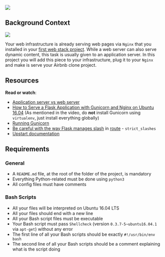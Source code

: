 ![](https://s3.amazonaws.com/alx-intranet.hbtn.io/uploads/medias/2018/9/c7d1ed0a2e10d1b4e9b3.jpg?X-Amz-Algorithm=AWS4-HMAC-SHA256&X-Amz-Credential=AKIARDDGGGOUSBVO6H7D%2F20221108%2Fus-east-1%2Fs3%2Faws4_request&X-Amz-Date=20221108T144452Z&X-Amz-Expires=86400&X-Amz-SignedHeaders=host&X-Amz-Signature=db6eea4c0bc05ef0e59405b7922893f405489cbfa4d903c9bf9aabd58f381aca)

Background Context
------------------

[![](https://s3.amazonaws.com/alx-intranet.hbtn.io/uploads/medias/2019/6/2ea1058f813d42c61f48.png?X-Amz-Algorithm=AWS4-HMAC-SHA256&X-Amz-Credential=AKIARDDGGGOUSBVO6H7D%2F20221108%2Fus-east-1%2Fs3%2Faws4_request&X-Amz-Date=20221108T144452Z&X-Amz-Expires=86400&X-Amz-SignedHeaders=host&X-Amz-Signature=4349b95b6bd41ca28b653c63aab7068a5123a79d1b11c8159a01b2590c236c6f)](https://youtu.be/pSrKT7m4Ego)

Your web infrastructure is already serving web pages via `Nginx` that you installed in your [first web stack project](/rltoken/95oRNZ-zRGwLxtWECJqsWA "first web stack project"). While a web server can also serve dynamic content, this task is usually given to an application server. In this project you will add this piece to your infrastructure, plug it to your `Nginx` and make is serve your Airbnb clone project.

Resources
---------

**Read or watch**:

*   [Application server vs web server](/rltoken/B9fOBzIxX_t1289WAuRzJw "Application server vs web server")
*   [How to Serve a Flask Application with Gunicorn and Nginx on Ubuntu 16.04](/rltoken/kpG6RwmwRJHzRmGUM_ERcA "How to Serve a Flask Application with Gunicorn and Nginx on Ubuntu 16.04") (As mentioned in the video, do **not** install Gunicorn using `virtualenv`, just install everything globally)
*   [Running Gunicorn](/rltoken/2LF1j7xKJGYaUtD1HKgUeQ "Running Gunicorn")
*   [Be careful with the way Flask manages slash](/rltoken/lEg0zpkkDcLtdl3VD4ACRQ "Be careful with the way Flask manages slash") in [route](/rltoken/Zn8fYk-U9YRm7Z5Coqqb0g "route") - `strict_slashes`
*   [Upstart documentation](/rltoken/mcEsKqFsjJA3tHAjiMknaw "Upstart documentation")

Requirements
------------

### General

*   A `README.md` file, at the root of the folder of the project, is mandatory
*   Everything Python-related must be done using `python3`
*   All config files must have comments

### Bash Scripts

*   All your files will be interpreted on Ubuntu 16.04 LTS
*   All your files should end with a new line
*   All your Bash script files must be executable
*   Your Bash script must pass `Shellcheck` (version `0.3.7-5~ubuntu16.04.1` via `apt-get`) without any error
*   The first line of all your Bash scripts should be exactly `#!/usr/bin/env bash`
*   The second line of all your Bash scripts should be a comment explaining what is the script doing